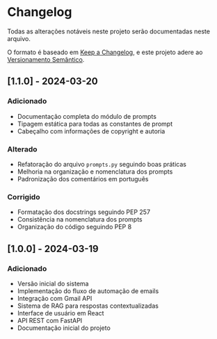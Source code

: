 # Changelog

Todas as alterações notáveis neste projeto serão documentadas neste arquivo.

O formato é baseado em [Keep a Changelog](https://keepachangelog.com/pt-BR/1.0.0/),
e este projeto adere ao [Versionamento Semântico](https://semver.org/lang/pt-BR/).

## [1.1.0] - 2024-03-20

### Adicionado
- Documentação completa do módulo de prompts
- Tipagem estática para todas as constantes de prompt
- Cabeçalho com informações de copyright e autoria

### Alterado
- Refatoração do arquivo `prompts.py` seguindo boas práticas
- Melhoria na organização e nomenclatura dos prompts
- Padronização dos comentários em português

### Corrigido
- Formatação dos docstrings seguindo PEP 257
- Consistência na nomenclatura dos prompts
- Organização do código seguindo PEP 8

## [1.0.0] - 2024-03-19

### Adicionado
- Versão inicial do sistema
- Implementação do fluxo de automação de emails
- Integração com Gmail API
- Sistema de RAG para respostas contextualizadas
- Interface de usuário em React
- API REST com FastAPI
- Documentação inicial do projeto 